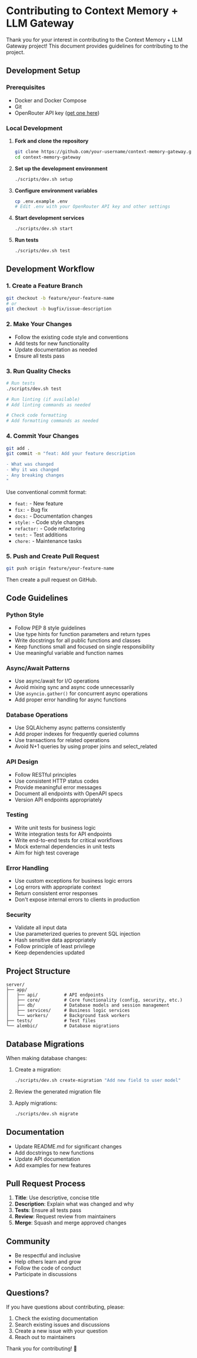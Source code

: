# Contributing to Context Memory + LLM Gateway

Thank you for your interest in contributing to the Context Memory + LLM Gateway project! This document provides guidelines for contributing to the project.

## Development Setup

### Prerequisites

- Docker and Docker Compose
- Git
- OpenRouter API key ([get one here](https://openrouter.ai/keys))

### Local Development

1. **Fork and clone the repository**
   ```bash
   git clone https://github.com/your-username/context-memory-gateway.git
   cd context-memory-gateway
   ```

2. **Set up the development environment**
   ```bash
   ./scripts/dev.sh setup
   ```

3. **Configure environment variables**
   ```bash
   cp .env.example .env
   # Edit .env with your OpenRouter API key and other settings
   ```

4. **Start development services**
   ```bash
   ./scripts/dev.sh start
   ```

5. **Run tests**
   ```bash
   ./scripts/dev.sh test
   ```

## Development Workflow

### 1. Create a Feature Branch

```bash
git checkout -b feature/your-feature-name
# or
git checkout -b bugfix/issue-description
```

### 2. Make Your Changes

- Follow the existing code style and conventions
- Add tests for new functionality
- Update documentation as needed
- Ensure all tests pass

### 3. Run Quality Checks

```bash
# Run tests
./scripts/dev.sh test

# Run linting (if available)
# Add linting commands as needed

# Check code formatting
# Add formatting commands as needed
```

### 4. Commit Your Changes

```bash
git add .
git commit -m "feat: Add your feature description

- What was changed
- Why it was changed
- Any breaking changes
"
```

Use conventional commit format:
- `feat:` - New feature
- `fix:` - Bug fix
- `docs:` - Documentation changes
- `style:` - Code style changes
- `refactor:` - Code refactoring
- `test:` - Test additions
- `chore:` - Maintenance tasks

### 5. Push and Create Pull Request

```bash
git push origin feature/your-feature-name
```

Then create a pull request on GitHub.

## Code Guidelines

### Python Style

- Follow PEP 8 style guidelines
- Use type hints for function parameters and return types
- Write docstrings for all public functions and classes
- Keep functions small and focused on single responsibility
- Use meaningful variable and function names

### Async/Await Patterns

- Use async/await for I/O operations
- Avoid mixing sync and async code unnecessarily
- Use `asyncio.gather()` for concurrent async operations
- Add proper error handling for async functions

### Database Operations

- Use SQLAlchemy async patterns consistently
- Add proper indexes for frequently queried columns
- Use transactions for related operations
- Avoid N+1 queries by using proper joins and select_related

### API Design

- Follow RESTful principles
- Use consistent HTTP status codes
- Provide meaningful error messages
- Document all endpoints with OpenAPI specs
- Version API endpoints appropriately

### Testing

- Write unit tests for business logic
- Write integration tests for API endpoints
- Write end-to-end tests for critical workflows
- Mock external dependencies in unit tests
- Aim for high test coverage

### Error Handling

- Use custom exceptions for business logic errors
- Log errors with appropriate context
- Return consistent error responses
- Don't expose internal errors to clients in production

### Security

- Validate all input data
- Use parameterized queries to prevent SQL injection
- Hash sensitive data appropriately
- Follow principle of least privilege
- Keep dependencies updated

## Project Structure

```
server/
├── app/
│   ├── api/          # API endpoints
│   ├── core/         # Core functionality (config, security, etc.)
│   ├── db/           # Database models and session management
│   ├── services/     # Business logic services
│   └── workers/      # Background task workers
├── tests/            # Test files
└── alembic/          # Database migrations
```

## Database Migrations

When making database changes:

1. Create a migration:
   ```bash
   ./scripts/dev.sh create-migration "Add new field to user model"
   ```

2. Review the generated migration file
3. Apply migrations:
   ```bash
   ./scripts/dev.sh migrate
   ```

## Documentation

- Update README.md for significant changes
- Add docstrings to new functions
- Update API documentation
- Add examples for new features

## Pull Request Process

1. **Title**: Use descriptive, concise title
2. **Description**: Explain what was changed and why
3. **Tests**: Ensure all tests pass
4. **Review**: Request review from maintainers
5. **Merge**: Squash and merge approved changes

## Community

- Be respectful and inclusive
- Help others learn and grow
- Follow the code of conduct
- Participate in discussions

## Questions?

If you have questions about contributing, please:

1. Check the existing documentation
2. Search existing issues and discussions
3. Create a new issue with your question
4. Reach out to maintainers

Thank you for contributing! 🎉